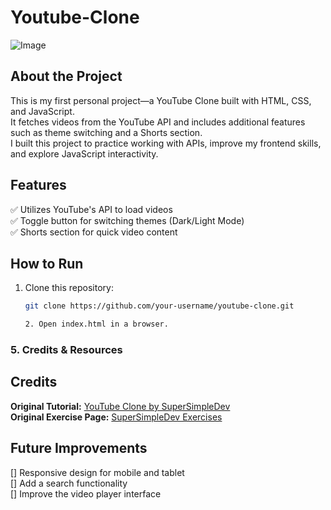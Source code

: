 # Youtube-Clone
![Image](https://github.com/user-attachments/assets/94f6f6a6-0dd4-4543-baec-749e4eab89ab)


## About the Project  
This is my first personal project—a YouTube Clone built with HTML, CSS, and JavaScript.  
It fetches videos from the YouTube API and includes additional features such as theme switching and a Shorts section.  
I built this project to practice working with APIs, improve my frontend skills, and explore JavaScript interactivity.

## Features  
✅ Utilizes YouTube's API to load videos  
✅ Toggle button for switching themes (Dark/Light Mode)  
✅ Shorts section for quick video content  




## How to Run  
1. Clone this repository:  
   ```sh
   git clone https://github.com/your-username/youtube-clone.git
   
   2. Open index.html in a browser.


### 5. **Credits & Resources**  

## Credits  
**Original Tutorial:** [YouTube Clone by SuperSimpleDev](https://www.youtube.com/watch?v=G3e-cpL7ofc)  
**Original Exercise Page:** [SuperSimpleDev Exercises](https://supersimple.dev/exercises/youtube/)  

## Future Improvements  
[] Responsive design for mobile and tablet  
[] Add a search functionality  
[] Improve the video player interface  
